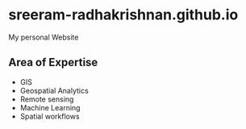 # sreeram-radhakrishnan.github.io
My personal Website

## Area of Expertise

* GIS
* Geospatial Analytics
* Remote sensing
* Machine Learning
* Spatial workflows